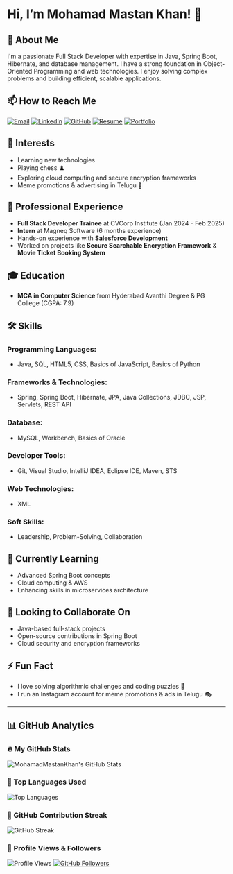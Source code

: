 # Hi, I’m Mohamad Mastan Khan! 👋

## 🚀 About Me
I'm a passionate Full Stack Developer with expertise in Java, Spring Boot, Hibernate, and database management. I have a strong foundation in Object-Oriented Programming and web technologies. I enjoy solving complex problems and building efficient, scalable applications.

## 📫 How to Reach Me

[![Email](https://img.shields.io/badge/Email-D14836?style=for-the-badge&logo=gmail&logoColor=white)](mailto:mastanmd6287@gmail.com)
[![LinkedIn](https://img.shields.io/badge/LinkedIn-0A66C2?style=for-the-badge&logo=linkedin&logoColor=white)](https://www.linkedin.com/in/md-mastan-khan)
[![GitHub](https://img.shields.io/badge/GitHub-100000?style=for-the-badge&logo=github&logoColor=white)](https://github.com/MohamadMastanKhan)
[![Resume](https://img.shields.io/badge/Resume-0078D4?style=for-the-badge&logo=microsoft-word&logoColor=white)](https://drive.google.com/file/d/1nDCLCWa_hL0ClKyOcV6uxcS5InRDvXWN/view?usp=sharing)
[![Portfolio](https://img.shields.io/badge/Portfolio-FFA500?style=for-the-badge&logo=google-chrome&logoColor=white)](https://mohamadmastankhan.my.canva.site/mohamadmastankhanporfolio)

## 👀 Interests
- Learning new technologies
- Playing chess ♟️
- Exploring cloud computing and secure encryption frameworks
- Meme promotions & advertising in Telugu 📢

## 💼 Professional Experience
- **Full Stack Developer Trainee** at CVCorp Institute (Jan 2024 - Feb 2025)
- **Intern** at Magneq Software (6 months experience)
- Hands-on experience with **Salesforce Development**
- Worked on projects like **Secure Searchable Encryption Framework** & **Movie Ticket Booking System**

## 🎓 Education
- **MCA in Computer Science** from Hyderabad Avanthi Degree & PG College (CGPA: 7.9)

## 🛠️ Skills

### Programming Languages:
- Java, SQL, HTML5, CSS, Basics of JavaScript, Basics of Python

### Frameworks & Technologies:
- Spring, Spring Boot, Hibernate, JPA, Java Collections, JDBC, JSP, Servlets, REST API

### Database:
- MySQL, Workbench, Basics of Oracle

### Developer Tools:
- Git, Visual Studio, IntelliJ IDEA, Eclipse IDE, Maven, STS

### Web Technologies:
- XML

### Soft Skills:
- Leadership, Problem-Solving, Collaboration

## 🌱 Currently Learning
- Advanced Spring Boot concepts
- Cloud computing & AWS
- Enhancing skills in microservices architecture

## 💞 Looking to Collaborate On
- Java-based full-stack projects
- Open-source contributions in Spring Boot
- Cloud security and encryption frameworks

## ⚡ Fun Fact
- I love solving algorithmic challenges and coding puzzles 🧩  
- I run an Instagram account for meme promotions & ads in Telugu 🎭

---

## 📊 GitHub Analytics

### 🔥 My GitHub Stats
![MohamadMastanKhan's GitHub Stats](https://github-readme-stats.vercel.app/api?username=MohamadMastanKhan&show_icons=true&theme=radical&hide=contribs,prs)

### 📌 Top Languages Used
![Top Languages](https://github-readme-stats.vercel.app/api/top-langs/?username=MohamadMastanKhan&layout=compact&theme=radical)

### 🚀 GitHub Contribution Streak
![GitHub Streak](https://streak-stats.demolab.com?user=MohamadMastanKhan&theme=radical)

### 👀 Profile Views & Followers
![Profile Views](https://komarev.com/ghpvc/?username=MohamadMastanKhan&label=Profile%20views&color=0e75b6&style=flat)
[![GitHub Followers](https://img.shields.io/github/followers/MohamadMastanKhan?label=Follow&style=social)](https://github.com/MohamadMastanKhan)
